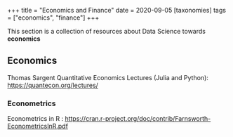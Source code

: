 +++
title = "Economics and Finance"
date = 2020-09-05
[taxonomies]
tags = ["economics", "finance"]
+++

This section is a collection of resources about Data Science towards **economics**

## Economics

Thomas Sargent Quantitative Economics Lectures (Julia and Python): https://quantecon.org/lectures/

### Econometrics

Econometrics in R : https://cran.r-project.org/doc/contrib/Farnsworth-EconometricsInR.pdf

